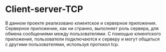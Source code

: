 # Client-server-TCP
В данном проекте реализовано клиентское и серверное приложения. Серверное приложение, как ни странно, выполняет роль сервера, для обмена сообщениями между пользователями. С помощью клиентского приложения, пользователи подключаются к серверу и могут общаться с другими пользователями, используя протокол tcp.
